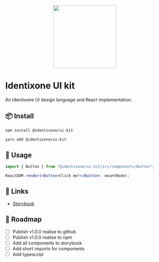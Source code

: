 <p align="center">
  <a href="https://identix.one/images/logo.svg">
    <img width="200" src="https://identix.one/images/logo.svg">
  </a>
</p>

# Identixone UI kit

An Identixone UI design language and React implementation.

## 📦 Install

```bash
npm install @identixone/ui-kit
```

```bash
yarn add @identixone/ui-kit
```

## 🔨 Usage

```jsx
import { Button } from "@identixone/ui-kit/src/components/Button";

ReactDOM.render(<Button>Click me!</Button>, mountNode);
```

## 🔗 Links

- [Storybook](https://identixone.github.io/ui-kit/)

## 🚗 Roadmap

- [ ] Publish v1.0.0 realise to github
- [ ] Publish v1.0.0 realise to npm
- [ ] Add all components to storybook
- [ ] Add short imports for components
- [ ] Add typescript
